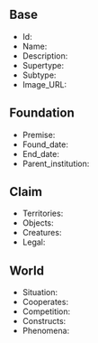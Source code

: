 ## Base
- <span class="text-field" data-tooltip="Text">Id</span>: 
- <span class="text-field" data-tooltip="Text">Name</span>: 
- <span class="text-field" data-tooltip="Text">Description</span>: 
- <span class="text-field" data-tooltip="Text">Supertype</span>: 
- <span class="text-field" data-tooltip="Text">Subtype</span>: 
- <span class="text-field" data-tooltip="Text">Image_URL</span>: 

## Foundation
- <span class="text-field" data-tooltip="Text">Premise</span>: 
- <span class="number-field" data-tooltip="Number">Found_date</span>: 
- <span class="number-field" data-tooltip="Number">End_date</span>: 
- <span class="link-field" data-tooltip="Single Institution">Parent_institution</span>: 

## Claim
- <span class="multi-link-field" data-tooltip="Multi Territory">Territories</span>: 
- <span class="multi-link-field" data-tooltip="Multi Object">Objects</span>: 
- <span class="multi-link-field" data-tooltip="Multi Creature">Creatures</span>: 
- <span class="multi-link-field" data-tooltip="Multi Law">Legal</span>: 

## World
- <span class="text-field" data-tooltip="Text">Situation</span>: 
- <span class="multi-link-field" data-tooltip="Multi Institution">Cooperates</span>: 
- <span class="multi-link-field" data-tooltip="Multi Institution">Competition</span>: 
- <span class="multi-link-field" data-tooltip="Multi Construct">Constructs</span>: 
- <span class="multi-link-field" data-tooltip="Multi Phenomenon">Phenomena</span>: 
